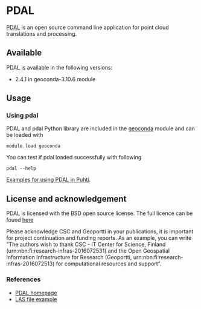 # PDAL

[PDAL](https://www.pdal.io/) is an open source command line application for point cloud translations and processing.

## Available

PDAL is available in the following versions:

* 2.4.1 in geoconda-3.10.6 module

## Usage

### Using pdal

PDAL and pdal Python library are included in the [geoconda](../apps/geoconda.md) module and can be loaded with

`module load geoconda`

You can test if pdal loaded successfully with following

`pdal --help`

[Examples for using PDAL in Puhti](https://github.com/csc-training/geocomputing/tree/master/pdal).

## License and acknowledgement

PDAL is licensed with the BSD open source license. The full licence can be found [here](https://pdal.io/copyright.html)

Please acknowledge CSC and Geoportti in your publications, it is important for project continuation and funding reports.
As an example, you can write "The authors wish to thank CSC - IT Center for Science, Finland (urn:nbn:fi:research-infras-2016072531) and the Open Geospatial Information Infrastructure for Research (Geoportti, urn:nbn:fi:research-infras-2016072513) for computational resources and support".

### References

* [PDAL homepage](https://pdal.io/)
* [LAS file example](https://pdal.io/tutorial/las.html)

